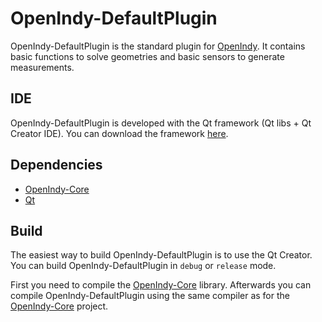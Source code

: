 OpenIndy-DefaultPlugin
======================

OpenIndy-DefaultPlugin is the standard plugin for [OpenIndy](https://github.com/OpenIndy/OpenIndy). It contains basic functions to solve geometries and basic sensors to generate measurements.

IDE
----

OpenIndy-DefaultPlugin is developed with the Qt framework (Qt libs + Qt Creator IDE). You can download the framework [here](http://qt-project.org/downloads).

Dependencies
------------

- [OpenIndy-Core](https://github.com/OpenIndy/OpenIndy-Core)
- [Qt](http://qt-project.org)

Build
-----

The easiest way to build OpenIndy-DefaultPlugin is to use the Qt Creator. You can build OpenIndy-DefaultPlugin in `debug` or `release` mode.  

First you need to compile the [OpenIndy-Core](https://github.com/OpenIndy/OpenIndy-Core) library.
Afterwards you can compile OpenIndy-DefaultPlugin using the same compiler as for the [OpenIndy-Core](https://github.com/OpenIndy/OpenIndy-Core) project.

